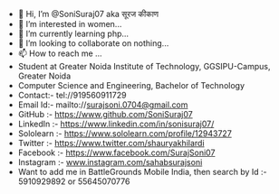 - 👋 Hi, I’m @SoniSuraj07 aka सूरज कीकाण
- 👀 I’m interested in women...
- 🌱 I’m currently learning php...
- 💞️ I’m looking to collaborate on nothing... 
- 📫 How to reach me ... 
- Student at Greater Noida Institute of Technology, GGSIPU-Campus, Greater Noida
- Computer Science and Engineering, Bachelor of Technology
- Contact:- tel://919560911729
- Email Id:- mailto://surajsoni.0704@gmail.com
- GitHub :- https://www.github.com/SoniSuraj07
- LinkedIn :- https://www.linkedin.com/in/sonisuraj07/
- Sololearn :- https://www.sololearn.com/profile/12943727
- Twitter :- https://www.twitter.com/shauryakhilardi
- Facebook :- https://www.facebook.com/SurajSoni07
- Instagram :- www.instagram.com/sahabsurajsoni 
- Want to add me in BattleGrounds Mobile India, then search by Id :- 5910929892 or 55645070776
<!---
SoniSuraj07/SoniSuraj07 is a ✨ special ✨ repository because its `README.md` (this file) appears on your GitHub profile.
You can click the Preview link to take a look at your changes.
--->
